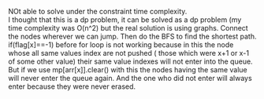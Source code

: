 NOt able to solve under the constraint time complexity.
<br>
I thought that this is a dp problem, it can be solved as a dp problem (my time complexity was O(n^2) but the real solution is using graphs. Connect the nodes wherever we can jump. Then do the BFS to find the shortest path.
<br>
if(flag[x]==-1) before for loop is not working because in this the node whose all same values index are not pushed ( those which were x+1 or x-1 of some other value) their same value indexes will not enter into the queue.<br>
But if we use mp[arr[x]].clear() with this the nodes having the same value will never enter the queue again. And the one who did not enter will always enter because they were never erased.